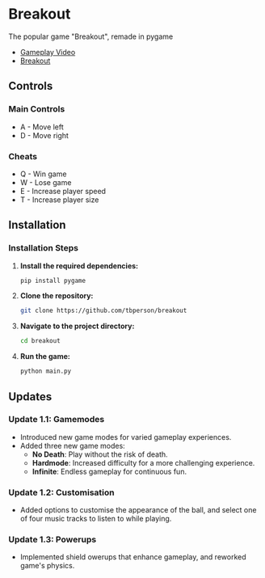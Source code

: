 # Breakout
The popular game "Breakout", remade in pygame

- [Gameplay Video](https://youtu.be/zlqLr4fa7CM)
- [Breakout](https://en.wikipedia.org/wiki/Breakout_(video_game))

## Controls
### Main Controls
- A - Move left
- D - Move right
### Cheats
- Q - Win game
- W - Lose game
- E - Increase player speed
- T - Increase player size

## Installation
### Installation Steps

1. **Install the required dependencies:**
    ```sh
    pip install pygame
    ```
2. **Clone the repository:**
    ```sh
    git clone https://github.com/tbperson/breakout
    ```
2. **Navigate to the project directory:**
    ```sh
    cd breakout
    ```
6. **Run the game:**
    ```sh
    python main.py
    ```

## Updates
### Update 1.1: Gamemodes
- Introduced new game modes for varied gameplay experiences.
- Added three new game modes:
    - **No Death**: Play without the risk of death.
    - **Hardmode**: Increased difficulty for a more challenging experience.
    - **Infinite**: Endless gameplay for continuous fun.

### Update 1.2: Customisation
- Added options to customise the appearance of the ball, and select one of four music tracks to listen to while playing.

### Update 1.3: Powerups
- Implemented shield owerups that enhance gameplay, and reworked game's physics.
